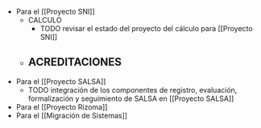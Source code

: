- Para el [[Proyecto SNI]]
	- CALCULO
		- TODO revisar el estado del proyecto del cálculo para [[Proyecto SNI]]
	- ACREDITACIONES
		-
- Para el [[Proyecto SALSA]]
	- TODO integración de los componentes de registro, evaluación, formalización y seguimiento de SALSA en [[Proyecto SALSA]]
- Para el [[Proyecto Rizoma]]
- Para el [[Migración de Sistemas]]